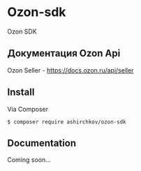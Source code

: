 # Ozon-sdk

Ozon SDK

## Документация Ozon Api

Ozon Seller - <https://docs.ozon.ru/api/seller>

## Install

Via Composer

``` shell 
$ composer require ashirchkov/ozon-sdk
```

## Documentation

Coming soon...

